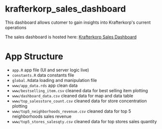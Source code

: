 # krafterkorp_sales_dashboard
This dashboard allows cutomer to gain insights into Krafterkorp's current operations

The sales dashboard is hosted here: [Krafterkorp Sales Dashboard](https://brianmwangy.shinyapps.io/krafterkorp_sales_dashboard/)

# App Structure

- `app.R` app file (UI and server logic live)
- `constants.R` data constants file
- `global.R`data loading and manipulation file
- `www/app_data.rds` app clean data
- `www/bestselling_item.csv` cleaned data for best selling item plotting
- `www/dashboard_data.csv` cleaned data for map and data table
- `www/top_salesstore_count.csv` cleaned data for store concentration plotting
- `www/top5_neighborhoods_revenue.csv` cleaned data for top 5 neighborhoods sales revenue
- `www/top5_stores_salesqty.csv` cleaned data for top stores sales quantity

